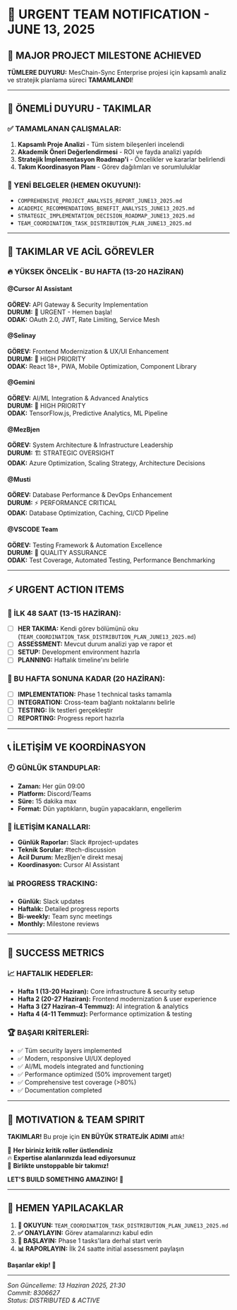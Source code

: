 # 🚨 URGENT TEAM NOTIFICATION - JUNE 13, 2025

## 🚀 MAJOR PROJECT MILESTONE ACHIEVED

**TÜMLERE DUYURU:** MesChain-Sync Enterprise projesi için kapsamlı analiz ve stratejik planlama süreci **TAMAMLANDI**!

---

## 📢 ÖNEMLİ DUYURU - TAKIMLAR

### **✅ TAMAMLANAN ÇALIŞMALAR:**
1. **Kapsamlı Proje Analizi** - Tüm sistem bileşenleri incelendi
2. **Akademik Öneri Değerlendirmesi** - ROI ve fayda analizi yapıldı  
3. **Stratejik İmplementasyon Roadmap'i** - Öncelikler ve kararlar belirlendi
4. **Takım Koordinasyon Planı** - Görev dağılımları ve sorumluluklar

### **📂 YENİ BELGELER (HEMEN OKUYUN!):**
- `COMPREHENSIVE_PROJECT_ANALYSIS_REPORT_JUNE13_2025.md`
- `ACADEMIC_RECOMMENDATIONS_BENEFIT_ANALYSIS_JUNE13_2025.md`
- `STRATEGIC_IMPLEMENTATION_DECISION_ROADMAP_JUNE13_2025.md`
- `TEAM_COORDINATION_TASK_DISTRIBUTION_PLAN_JUNE13_2025.md`

---

## 👥 TAKIMLAR VE ACİL GÖREVLER

### **🔥 YÜKSEK ÖNCELİK - BU HAFTA (13-20 HAZİRAN)**

#### **@Cursor AI Assistant**
**GÖREV:** API Gateway & Security Implementation  
**DURUM:** 🚨 URGENT - Hemen başla!  
**ODAK:** OAuth 2.0, JWT, Rate Limiting, Service Mesh

#### **@Selinay**  
**GÖREV:** Frontend Modernization & UX/UI Enhancement  
**DURUM:** 🎨 HIGH PRIORITY  
**ODAK:** React 18+, PWA, Mobile Optimization, Component Library

#### **@Gemini**
**GÖREV:** AI/ML Integration & Advanced Analytics  
**DURUM:** 🤖 HIGH PRIORITY  
**ODAK:** TensorFlow.js, Predictive Analytics, ML Pipeline

#### **@MezBjen**
**GÖREV:** System Architecture & Infrastructure Leadership  
**DURUM:** 🏗️ STRATEGIC OVERSIGHT  
**ODAK:** Azure Optimization, Scaling Strategy, Architecture Decisions

#### **@Musti**
**GÖREV:** Database Performance & DevOps Enhancement  
**DURUM:** ⚡ PERFORMANCE CRITICAL  
**ODAK:** Database Optimization, Caching, CI/CD Pipeline

#### **@VSCODE Team**
**GÖREV:** Testing Framework & Automation Excellence  
**DURUM:** 🧪 QUALITY ASSURANCE  
**ODAK:** Test Coverage, Automated Testing, Performance Benchmarking

---

## ⚡ URGENT ACTION ITEMS

### **📅 İLK 48 SAAT (13-15 HAZİRAN):**
- [ ] **HER TAKIMA:** Kendi görev bölümünü oku (`TEAM_COORDINATION_TASK_DISTRIBUTION_PLAN_JUNE13_2025.md`)
- [ ] **ASSESSMENT:** Mevcut durum analizi yap ve rapor et
- [ ] **SETUP:** Development environment hazırla
- [ ] **PLANNING:** Haftalık timeline'ını belirle

### **📅 BU HAFTA SONUNA KADAR (20 HAZİRAN):**
- [ ] **IMPLEMENTATION:** Phase 1 technical tasks tamamla
- [ ] **INTEGRATION:** Cross-team bağlantı noktalarını belirle
- [ ] **TESTING:** İlk testleri gerçekleştir
- [ ] **REPORTING:** Progress report hazırla

---

## 📞 İLETİŞİM VE KOORDİNASYON

### **🕘 GÜNLÜK STANDUPLAR:**
- **Zaman:** Her gün 09:00
- **Platform:** Discord/Teams
- **Süre:** 15 dakika max
- **Format:** Dün yaptıkların, bugün yapacakların, engellerim

### **💬 İLETİŞİM KANALLARI:**
- **Günlük Raporlar:** Slack #project-updates
- **Teknik Sorular:** #tech-discussion
- **Acil Durum:** MezBjen'e direkt mesaj
- **Koordinasyon:** Cursor AI Assistant

### **📊 PROGRESS TRACKING:**
- **Günlük:** Slack updates
- **Haftalık:** Detailed progress reports
- **Bi-weekly:** Team sync meetings
- **Monthly:** Milestone reviews

---

## 🎯 SUCCESS METRICS

### **📈 HAFTALIK HEDEFLER:**
- **Hafta 1 (13-20 Haziran):** Core infrastructure & security setup
- **Hafta 2 (20-27 Haziran):** Frontend modernization & user experience
- **Hafta 3 (27 Haziran-4 Temmuz):** AI integration & analytics
- **Hafta 4 (4-11 Temmuz):** Performance optimization & testing

### **🏆 BAŞARI KRİTERLERİ:**
- ✅ Tüm security layers implemented
- ✅ Modern, responsive UI/UX deployed
- ✅ AI/ML models integrated and functioning
- ✅ Performance optimized (50% improvement target)
- ✅ Comprehensive test coverage (>80%)
- ✅ Documentation completed

---

## 🚀 MOTIVATION & TEAM SPIRIT

**TAKIMLAR!** Bu proje için **EN BÜYÜK STRATEJİK ADIMI** attık! 

🌟 **Her biriniz kritik roller üstlendiniz**  
🔥 **Expertise alanlarınızda lead ediyorsunuz**  
💪 **Birlikte unstoppable bir takımız!**  

**LET'S BUILD SOMETHING AMAZING! 🚀**

---

## 📌 HEMEN YAPILACAKLAR

1. **📖 OKUYUN:** `TEAM_COORDINATION_TASK_DISTRIBUTION_PLAN_JUNE13_2025.md`
2. **✅ ONAYLAYIN:** Görev atamalarınızı kabul edin
3. **🚀 BAŞLAYIN:** Phase 1 tasks'lara derhal start verin
4. **📊 RAPORLAYIN:** İlk 24 saatte initial assessment paylaşın

**Başarılar ekip! 💪**

---

*Son Güncelleme: 13 Haziran 2025, 21:30*  
*Commit: 8306627*  
*Status: DISTRIBUTED & ACTIVE*
